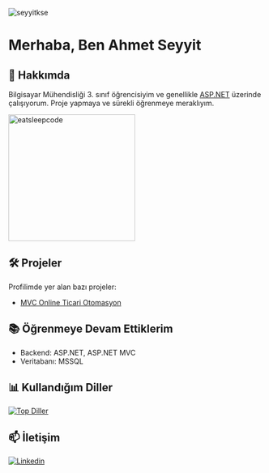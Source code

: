 <p align="left"> 
  <img src="https://komarev.com/ghpvc/?username=seyyitkse&label=Profile%20views&color=0e75b6&style=flat" alt="seyyitkse" /> 
</p>

# Merhaba, Ben Ahmet Seyyit

## 🚀 Hakkımda

Bilgisayar Mühendisliği 3. sınıf öğrencisiyim ve genellikle [ASP.NET](https://dotnet.microsoft.com/apps/aspnet) üzerinde çalışıyorum. Proje yapmaya ve sürekli öğrenmeye meraklıyım.

<div align="left">
<img src="https://github.com/raghavk16/raghavk16/blob/master/giphy.webp" alt="eatsleepcode" width="250" height="250" />
</div>

## 🛠️ Projeler

Profilimde yer alan bazı projeler:

- [MVC Online Ticari Otomasyon](https://github.com/seyyitkse/MVC_OnlineTicariOtomasyon)

## 📚 Öğrenmeye Devam Ettiklerim
- Backend: ASP.NET, ASP.NET MVC 
- Veritabanı: MSSQL

## 📊 Kullandığım Diller

[![Top Diller](https://github-readme-stats.vercel.app/api/top-langs/?username=seyyitkse&layout=compact&langs_count=8&theme=radical)](https://github.com/anuraghazra/github-readme-stats)

## 📫 İletişim

[![Linkedin](https://img.shields.io/badge/Linkedin-000000?style=for-the-badge&logo=Linkedin&logoColor=white)](https://www.linkedin.com/in/ahmet-seyyit-kose/)
